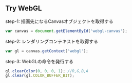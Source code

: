 ##  Try WebGL

step-1: 描画先になるCanvasオブジェクトを取得する

```javascript
var canvas = document.getElementById('webgl-canvas');
```

step-2: レンダリングコンテキストを取得する

```javascript
var gl = canvas.getContext('webgl');
```

step-3: WebGLの命令を発行する

```javascript
gl.clearColor(0, 0, 0, 1); //R,G,B,A
gl.clear(gl.COLOR_BUFFER_BIT);
```
